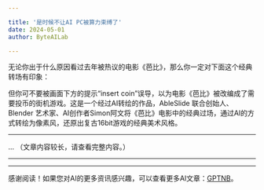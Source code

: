 ```yaml
---

title: '是时候不让AI PC被算力束缚了'
date: 2024-05-01
author: ByteAILab

---
```


无论你出于什么原因看过去年被热议的电影《芭比》，那么你一定对下面这个经典转场有印象：

但你可不要被画面下方的提示“insert coin”误导，以为电影《芭比》被改编成了需要投币的街机游戏。这是一个经过AI转绘的作品，AbleSlide 联合创始人、Blender 艺术家、AI创作者Simon阿文将《芭比》电影中的经典过场，通过AI的方式转绘为像素风，还原出复古16bit游戏的经典美术风格。

---

...
（文章内容较长，请查看完整内容。）

---
---
感谢阅读！如果您对AI的更多资讯感兴趣，可以查看更多AI文章：[GPTNB](https://gptnb.com)。
